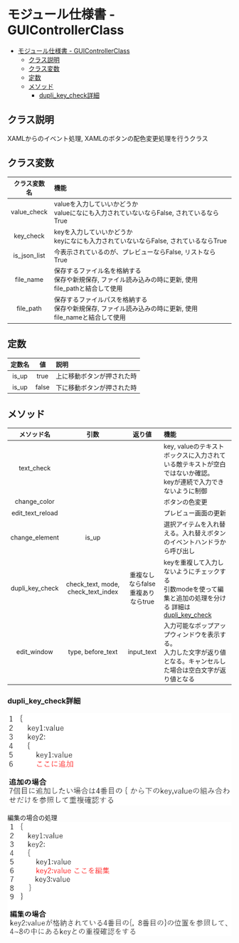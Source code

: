# モジュール仕様書 - GUIControllerClass

- [モジュール仕様書 - GUIControllerClass](#モジュール仕様書---guicontrollerclass)
  - [クラス説明](#クラス説明)
  - [クラス変数](#クラス変数)
  - [定数](#定数)
  - [メソッド](#メソッド)
    - [dupli\_key\_check詳細](#dupli_key_check詳細)

## クラス説明

XAMLからのイベント処理, XAMLのボタンの配色変更処理を行うクラス

## クラス変数

| クラス変数名 | 機能 |
| :--: | :-- |
| value_check | valueを入力していいかどうか </br> valueになにも入力されていないならFalse, されているならTrue |
| key_check | keyを入力していいかどうか </br> keyになにも入力されていないならFalse, されているならTrue |
| is_json_list | 今表示されているのが、プレビューならFalse, リストならTrue |
| file_name | 保存するファイル名を格納する </br> 保存や新規保存, ファイル読み込みの時に更新, 使用 </br> file_pathと結合して使用 |
| file_path | 保存するファイルパスを格納する </br> 保存や新規保存, ファイル読み込みの時に更新, 使用 </br> file_nameと結合して使用 |

## 定数

| 定数名 | 値 | 説明 |
| :--: | :--: | :-- |
| is_up | true | 上に移動ボタンが押された時 |
| is_up | false | 下に移動ボタンが押された時 |

## メソッド

| メソッド名 | 引数 | 返り値 | 機能 |
| :--: | :--: | :--: | :-- |
| text_check |  |  | key, valueのテキストボックスに入力されている敵テキストが空白ではないか確認。</br> keyが連続で入力できないように制御 |
| change_color |  |  | ボタンの色変更 |
| edit_text_reload |  |  | プレビュー画面の更新 |
| change_element | is_up |  | 選択アイテムを入れ替える。入れ替えボタンのイベントハンドラから呼び出し |
| dupli_key_check | check_text, mode, check_text_index | 重複なしならfalse</br>重複ありならtrue | keyを重複して入力しないようにチェックする </br> 引数modeを使って編集と追加の処理を分ける 詳細は[dupli_key_check](#dupli_key_check詳細) |
| edit_window | type, before_text | input_text | 入力可能なポップアップウィンドウを表示する。 </br> 入力した文字が返り値となる。キャンセルした場合は空白文字が返り値となる |

### dupli_key_check詳細

![追加の場合](/Spec/spec_pic/add_depli_picture.png)

編集の場合の処理
![編集の場合](/Spec/spec_pic/edit_depli_picture.png)

